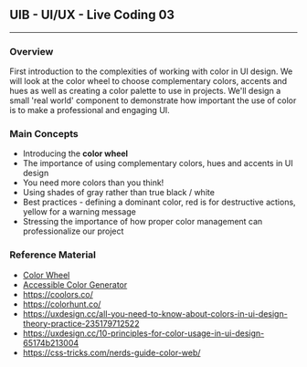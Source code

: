## UIB - UI/UX - Live Coding 03

---

### Overview

First introduction to the complexities of working with color in UI design. We will look at the color wheel to choose complementary colors, accents and hues as well as creating a color palette to use in projects. We'll design a small 'real world' component to demonstrate how important the use of color is to make a professional and engaging UI.

### Main Concepts

- Introducing the **color wheel**
- The importance of using complementary colors, hues and accents in UI design
- You need more colors than you think!
- Using shades of gray rather than true black / white
- Best practices - defining a dominant color, red is for destructive actions, yellow for a warning message
- Stressing the importance of how proper color management can professionalize our project

### Reference Material

- [Color Wheel](https://color.adobe.com/create/color-wheel)
- [Accessible Color Generator](https://learnui.design/tools/accessible-color-generator.html)
- https://coolors.co/
- https://colorhunt.co/
- https://uxdesign.cc/all-you-need-to-know-about-colors-in-ui-design-theory-practice-235179712522
- https://uxdesign.cc/10-principles-for-color-usage-in-ui-design-65174b213004
- https://css-tricks.com/nerds-guide-color-web/
